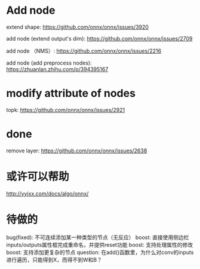 # Add node

extend shape: https://github.com/onnx/onnx/issues/3920

add node (extend output's dim): https://github.com/onnx/onnx/issues/2709

add node （NMS）: https://github.com/onnx/onnx/issues/2216

add node (add preprocess nodes): https://zhuanlan.zhihu.com/p/394395167

# modify attribute of nodes

topk: https://github.com/onnx/onnx/issues/2921


# done

remove layer: https://github.com/onnx/onnx/issues/2638



# 或许可以帮助

http://yyixx.com/docs/algo/onnx/


# 待做的

bug(fixed): 不可连续添加某一种类型的节点（无反应）
boost: 直接使用侧边栏inputs/outputs属性框完成重命名，并提供reset功能
boost: 支持处理属性的修改
boost: 支持添加更复杂的节点
question: 在add()函数里，为什么对conv的inputs进行遍历，只能得到X，而得不到W和B？
